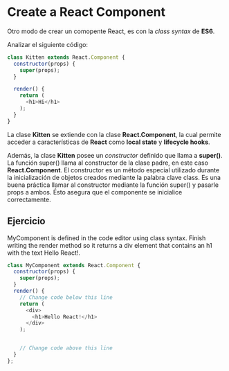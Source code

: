 # Create a React Component

Otro modo de crear un comopente React, es con la *class syntax* de **ES6**.

Analizar el siguiente código:

```js
class Kitten extends React.Component {
  constructor(props) {
    super(props);
  }

  render() {
    return (
      <h1>Hi</h1>
    );
  }
}
```

La clase **Kitten** se extiende con la clase **React.Component**, la cual permite acceder a características de **React** como **local state** y **lifecycle hooks**.

Además, la clase **Kitten** posee un *constructor* definido que llama a **super()**. La función super() llama al constructor de la clase padre, en este caso **React.Component**. El constructor es un método especial utilizado durante la inicialización de objetos creados mediante la palabra clave class. Es una buena práctica llamar al constructor mediante la función super() y pasarle props a ambos. Ésto asegura que el componente se inicialice correctamente.

## Ejercicio 

MyComponent is defined in the code editor using class syntax. Finish writing the render method so it returns a div element that contains an h1 with the text Hello React!.

```js
class MyComponent extends React.Component {
  constructor(props) {
    super(props);
  }
  render() {
    // Change code below this line
    return (
      <div>
        <h1>Hello React!</h1>
      </div>
    );


    // Change code above this line
  }
};
```